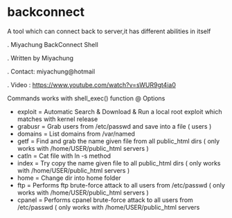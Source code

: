 # backconnect
A tool which can connect back to server,it has different abilities in itself

. Miyachung BackConnect Shell

. Written by Miyachung

. Contact: miyachung@hotmail

. Video  : https://www.youtube.com/watch?v=sWUR9gt4ia0

Commands works with shell_exec() function
@ Options
- exploit = Automatic Search & Download & Run a local root exploit which matches with kernel release
- grabusr = Grab users from /etc/passwd and save into a file ( users )
- domains = List domains from /var/named
- getf    = Find and grab the name given file from all public_html dirs ( only works with /home/USER/public_html servers )
- catln   = Cat file with ln -s method
- index	  = Try copy the name given file to all public_html dirs ( only works with /home/USER/public_html servers )
- home	  = Change dir into home folder
- ftp	  = Performs ftp brute-force attack to all users from /etc/passwd ( only works with /home/USER/public_html servers )
- cpanel  = Performs cpanel brute-force attack to all users from /etc/passwd ( only works with /home/USER/public_html servers 
